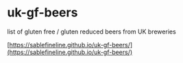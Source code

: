 # uk-gf-beers
 list of gluten free / gluten reduced beers from UK breweries

[https://sablefineline.github.io/uk-gf-beers/](https://sablefineline.github.io/uk-gf-beers/)